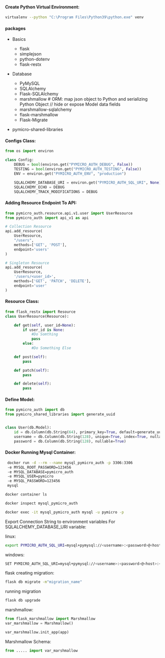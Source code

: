 #### Create Python Virtual Environment:

```bash
virtualenv --python "C:\Program Files\Python39\python.exe" venv
```



#### packages

- Basics
  - flask 
  - simplejson
  - python-dotenv
  - flask-restx

- Database
  - PyMySQL
  - SQLAlchemy
  - Flask-SQLAlchemy
  - marshmallow # ORM: map json object to Python and serializing Python Object //  hide or expose Model data fields
  - marshmallow-sqlalchemy
  - flask-marshmallow
  - Flask-Migrate




- pymicro-shared-libraries



#### Configs Class:

```py
from os import environ

class Config:
    DEBUG = bool(environ.get("PYMICRO_AUTH_DEBUG", False))
    TESTING = bool(environ.get("PYMICRO_AUTH_TESTING", False))
    ENV = environ.get("PYMICRO_AUTH_ENV", "production")

    SQLALCHEMY_DATABASE_URI = environ.get("PYMICRO_AUTH_SQL_URI", None)
    SQLALCHEMY_ECHO = DEBUG
    SQLALCHEMY_TRACK_MODIFICATIONS = DEBUG
```



#### Adding Resource Endpoint To API:

```python
from pymicro_auth.resource.api.v1.user import UserResource
from pymicro_auth import api_v1 as api

# Collection Resource
api.add_resource(
    UserResource,
    "/users",
    methods=['GET', 'POST'],
    endpoint='users'
)

# Singleton Resource
api.add_resource(
    UserResource,
    '/users/<user_id>',
    methods=['GET', 'PATCH', 'DELETE'],
    endpoint='user'
)
```

#### Resource Class:

```python
from flask_restx import Resource
class UserResource(Resource):

    def get(self, user_id=None):
        if user_id is None:
			#Do Somthing
			pass
        else:
        	#Do Something Else

    def post(self):
        pass

    def patch(self):
        pass

    def delete(self):
        pass
```



#### Define Model:

```python
from pymicro_auth import db
from pymicro_shared_libraries import generate_uuid


class User(db.Model):
    id = db.Column(db.String(64), primary_key=True, default=generate_uuid)
    username = db.Column(db.String(128), unique=True, index=True, nullable=False)
    password = db.Column(db.String(128), nullable=True)
```



#### Docker Running Mysql Container:

```bash
 docker run -d --rm --name mysql_pymicro_auth -p 3306:3306
 -e MYSQL_ROOT_PASSWORD=123456
 -e MYSQL_DATABASE=pymicro_auth 
 -e MYSQL_USER=pymicro 
 -e MYSQL_PASSWORD=123456 
 mysql
```

```bash
docker container ls
```

```bash
docker inspect mysql_pymicro_auth
```

```bash
docker exec -it mysql_pymicro_auth mysql -u pymicro -p
```



Export Connection String to environment variables For SQLALCHEMY_DATABASE_URI variable:

linux:

```bash
export PYMICRO_AUTH_SQL_URI=mysql+pymysql://<username>:<password>@<host>:<port>/<dbname>
```

windows:

```bash
SET PYMICRO_AUTH_SQL_URI=mysql+pymysql://<username>:<password>@<host>:<port>/<dbname>
```

flask creating migration:

```bash
flask db migrate -m"migration_name"
```

running migration

```bash
flask db upgrade
```

marshmallow:

```python
from flask_marshmallow import Marshmallow
var_marshmallow = Marshmallow()

var_marshmallow.init_app(app)
```



Marshmallow Schema:

```python
from ..... import var_marshmallow
```

